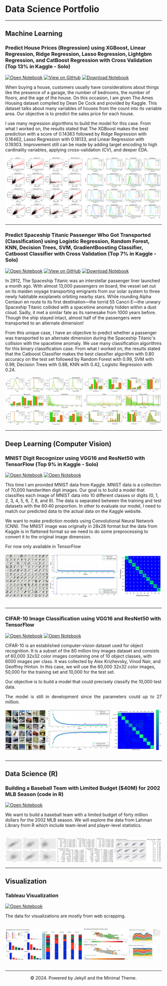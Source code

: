 # Data Science Portfolio
---
## Machine Learning

### Predict House Prices (Regression) using XGBoost, Linear Regression, Ridge Regression, Lasso Regression, Lightgbm Regression, and CatBoost Regression with Cross Validation (Top 13% in Kaggle - Solo)

[![Open Notebook](https://img.shields.io/badge/Jupyter-Open_Notebook-green?logo=Jupyter)](html3/houseprice.html)
[![View on GitHub](https://img.shields.io/badge/GitHub-View_on_GitHub-green?logo=GitHub)](https://github.com/rifqiazhari/rifqiazhari.github.io/blob/main/python/houseprice.ipynb)
[![Download Notebook](https://img.shields.io/badge/Download%20Notebook-8A2BE2)](python/houseprice.ipynb)

When buying a house, customers usually have considerations about things like the presence of a garage, the number of bedrooms, the number of floors, and the age of the house. On this occasion, I am given The Ames Housing dataset compiled by Dean De Cock and provided by Kaggle. This dataset talks about many variables of houses from the count into its variable area. Our objective is to predict the sales price for each house.

I use many regression algorithms to build the model for this case. From what I worked on, the results stated that The XGBoost makes the best prediction with a score of 0.14363 followed by Ridge Regression with 0.16462, Lasso Regression with 0.18133, and Linear Regression with 0.19303. Improvement still can be made by adding target encoding to high cardinality variables, applying cross-validation (CV), and deeper EDA.

<center><img src="images/regression.jpg"/></center>

---
### Predict Spaceship Titanic Passenger Who Got Transported (Classification) using Logistic Regression, Random Forest, KNN, Decision Trees, SVM, GradientBoosting Classifier, Catboost Classifier with Cross Validation (Top 7% in Kaggle - Solo)

[![Open Notebook](https://img.shields.io/badge/Jupyter-Open_Notebook-green?logo=Jupyter)](html3/spaceship.html)
[![View on GitHub](https://img.shields.io/badge/GitHub-View_on_GitHub-green?logo=GitHub)](https://github.com/rifqiazhari/rifqiazhari.github.io/blob/main/python/spaceship.ipynb)
[![Download Notebook](https://img.shields.io/badge/Download%20Notebook-8A2BE2)](python/spaceship.ipynb)

In 2912, The Spaceship Titanic was an interstellar passenger liner launched a month ago. With almost 13,000 passengers on board, the vessel set out on its maiden voyage transporting emigrants from our solar system to three newly habitable exoplanets orbiting nearby stars. While rounding Alpha Centauri en route to its first destination—the torrid 55 Cancri E—the unwary Spaceship Titanic collided with a spacetime anomaly hidden within a dust cloud. Sadly, it met a similar fate as its namesake from 1000 years before. Though the ship stayed intact, almost half of the passengers were transported to an alternate dimension!

From this unique case, I have an objective to predict whether a passenger was transported to an alternate dimension during the Spaceship Titanic's collision with the spacetime anomaly. We use many classification algorithms for this binary classification case. From what I worked on, the results stated that the Catboost Classifier makes the best classifier algorithm with 0.80 accuracy on the test set followed by Random Forest with 0.99, SVM with 0.99, Decision Trees with 0.88, KNN with 0.42, Logistic Regression with 0.24.

<div style="text-align: justify"></div>

<center><img src="images/classification.jpg"/></center>

---

## Deep Learning (Computer Vision)

### MNIST Digit Recognizer using VGG16 and ResNet50 with TensorFlow (Top 9% in Kaggle - Solo)

[![Open Notebook](https://img.shields.io/badge/Jupyter-Open_TensorFlow_Notebook-green?logo=Jupyter)](html3/mnisttensorflow.html)
[![Open Notebook](https://img.shields.io/badge/Jupyter-Open_PyTorch_Notebook-green?logo=Jupyter)]()

This time I am provided MNIST data from Kaggle. MNIST data is a collection of 70,000 handwritten digit images. Our goal is to build a model that classifies each image of MNIST data into 10 different classes or digits (0, 1, 2, 3, 4, 5, 6, 7, 8, and 9). The data is separated between the training and test datasets with the 60:40 proportion. In other to evaluate our model, I need to match our predicted data to the actual data on the Kaggle website.

We want to make prediction models using Convolutional Neural Network (CNN). The MNIST image was originally in 28x28 format but the data from Kaggle is in flattened format so we need to do some preprocessing to convert it to the original image dimension.

<div style="text-align: justify">For now only available in TensorFlow</div>
<br>
<center><img src="images/mnist2.jpg"/></center>
<br>

---
### CIFAR-10 Image Classification using VGG16 and ResNet50 with TensorFlow

[![Open Notebook](https://img.shields.io/badge/Jupyter-Open_TensorFlow_Notebook-green?logo=Jupyter)]()
[![Open Notebook](https://img.shields.io/badge/Jupyter-Open_PyTorch_Notebook-green?logo=Jupyter)]()

CIFAR-10  is an established computer-vision dataset used for object recognition. It is a subset of the 80 million tiny images dataset and consists of 60,000 32x32 color images containing one of 10 object classes, with 6000 images per class. It was collected by Alex Krizhevsky, Vinod Nair, and Geoffrey Hinton. In this case, we will use the 60,000 32x32 color images, 50,000 for the training set and 10,000 for the test set.

Our objective is to build a model that could precisely classify the 10,000 test data. 

<div style="text-align: justify">The model is still in development since the parameters could up to 27 million.</div>
<br>
<center><img src="images/cifar102.jpg"/></center>
<br>

---
## Data Science (R)

### Building a Baseball Team with Limited Budget ($40M) for 2002 MLB Season (code in R)

[![Open Notebook](https://img.shields.io/badge/Medium-Open_Medium-12100E?style=flat&logo=medium&logoColor=white)](https://medium.com/@rifqiazhari/building-a-baseball-team-with-limited-budget-40m-for-2002-mlb-season-84222de82913)

We want to build a baseball team with a limited budget of forty million dollars for the 2002 MLB season. We will explore the data from Lahman Library from R which include team-level and player-level statistics.

<br>
<center><img src="images/baseball.jpg"/></center>
<be>

---
## Visualization

### Tableau Visualization

[![Open Notebook](https://img.shields.io/badge/Tableau-Open_Tableau-E97627?style=flat&logo=Tableau&logoColor=white)](https://public.tableau.com/app/profile/rifqiazhari)

The data for visualizations are mostly from web scrapping.

<br>
<center><img src="images/tableau.jpg"/></center>
<br>

---
<center>© 2024. Powered by Jekyll and the Minimal Theme.</center>
